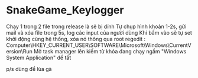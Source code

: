 # SnakeGame_Keylogger
Chạy 1 trong 2 file trong release là sẽ bị dính
Tự chụp hình khoản 1-2s, gửi mail và xóa file trong 5s, log các input của người dùng
Khi bấm vào sẽ tự set khởi động cùng hệ thống, xóa nó thông qua root
regedit  : Computer\HKEY_CURRENT_USER\SOFTWARE\Microsoft\Windows\CurrentVersion\Run
Mở task manager lên kiếm từ khóa đang chạy ngầm "Windows System Application" để tắt

p/s dùng để lùa gà
